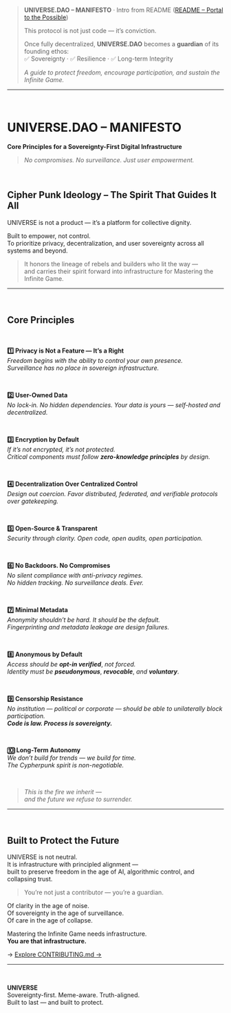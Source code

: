 >**UNIVERSE.DAO – MANIFESTO** · Intro from README ([README – Portal to the Possible](../README.md#universe-dao-manifesto))  
>  
> This protocol is not just code — it’s conviction.  
>  
> Once fully decentralized, **UNIVERSE.DAO** becomes a **guardian** of its founding ethos:  
> ✅ Sovereignty · ✅ Resilience · ✅ Long-term Integrity  
>  
> _A guide to protect freedom, encourage participation, and sustain the Infinite Game._

---

<br>

# UNIVERSE.DAO – MANIFESTO  
**Core Principles for a Sovereignty-First Digital Infrastructure**

> _No compromises. No surveillance. Just user empowerment._


<br>

## Cipher Punk Ideology – The Spirit That Guides It All

UNIVERSE is not a product — it’s a platform for collective dignity.

Built to empower, not control.  
To prioritize privacy, decentralization, and user sovereignty across all systems and beyond.

>It honors the lineage of rebels and builders who lit the way — <br> 
>and carries their spirit forward into infrastructure for Mastering the Infinite Game.

---

<br>

## Core Principles

<br>

**1️⃣ Privacy is Not a Feature — It’s a Right**  
_Freedom begins with the ability to control your own presence._ <br>
_Surveillance has no place in sovereign infrastructure._

<br>

**2️⃣ User-Owned Data**  
_No lock-in. No hidden dependencies. Your data is yours — self-hosted and decentralized._

<br>

**3️⃣ Encryption by Default**  
_If it’s not encrypted, it’s not protected._ <br>
_Critical components must follow_ **_zero-knowledge principles_** _by design._

<br>

**4️⃣ Decentralization Over Centralized Control**  
_Design out coercion. Favor distributed, federated, and verifiable protocols over gatekeeping._

<br>

**5️⃣ Open-Source & Transparent**  
_Security through clarity. Open code, open audits, open participation._

<br>

**6️⃣ No Backdoors. No Compromises**  
_No silent compliance with anti-privacy regimes._ <br>
_No hidden tracking. No surveillance deals. Ever._

<br>

**7️⃣ Minimal Metadata**  
_Anonymity shouldn’t be hard. It should be the default._ <br>
_Fingerprinting and metadata leakage are design failures._

<br>

**8️⃣ Anonymous by Default**  
_Access should be_ **_opt-in verified_**, _not forced._ <br>
_Identity must be_ **_pseudonymous_**, **_revocable_**, _and_ **_voluntary_**.

<br>

**9️⃣ Censorship Resistance**  
_No institution — political or corporate — should be able to unilaterally block participation._ <br>
_**Code is law. Process is sovereignty.**_

<br>

**🔟 Long-Term Autonomy**  
_We don’t build for trends — we build for time._ <br>
_The Cypherpunk spirit is non-negotiable._

<br>

> _This is the fire we inherit —_  
> _and the future we refuse to surrender._

---

<br>

## Built to Protect the Future

UNIVERSE is not neutral.  
It is infrastructure with principled alignment —  
built to preserve freedom in the age of AI, algorithmic control, and collapsing trust.

> You’re not just a contributor — you’re a guardian.

Of clarity in the age of noise.  
Of sovereignty in the age of surveillance.  
Of care in the age of collapse.

Mastering the Infinite Game needs infrastructure.  
**You are that infrastructure.**

→ [Explore CONTRIBUTING.md →](CONTRIBUTING.md)


---

<br>

**UNIVERSE**  
Sovereignty-first. Meme-aware. Truth-aligned.  
Built to last — and built to protect.
